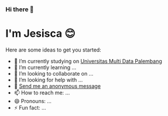 ### Hi there 👋 
<h1>I'm Jesisca &#128522;</h1>



Here are some ideas to get you started:

- 🔭 I’m currently studying on [Universitas Multi Data Palembang](https://mdp.ac.id/)
- 🌱 I’m currently learning ...
- 👯 I’m looking to collaborate on ...
- 🤔 I’m looking for help with ...
- 💬 [Send me an anonymous message](https://secreto.site/a46rm6)
- 📫 How to reach me: ...
- 😄 Pronouns: ...
- ⚡ Fun fact: ...

